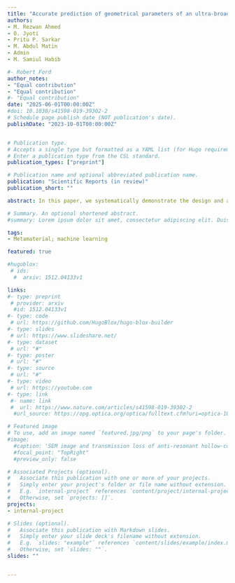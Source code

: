 ```yaml
---
title: "Accurate prediction of geometrical parameters of an ultra-broadband metamaterial absorber using machine learning"
authors:
- M. Rezwan Ahmed
- O. Jyoti
- Pritu P. Sarkar
- M. Abdul Matin
- Admin
- M. Samiul Habib

#- Robert Ford
author_notes:
- "Equal contribution"
- "Equal contribution"
#- "Equal contribution"
date: "2025-06-01T00:00:00Z"
#doi: 10.1038/s41598-019-39302-2
# Schedule page publish date (NOT publication's date).
publishDate: "2023-10-01T00:00:00Z"


# Publication type.
# Accepts a single type but formatted as a YAML list (for Hugo requirements).
# Enter a publication type from the CSL standard.
publication_types: ["preprint"]

# Publication name and optional abbreviated publication name.
publication: "Scientific Reports (in review)"
publication_short: ""

abstract: In this paper, we systematically demonstrate the design and analysis of a new type of ultra-broadband tunable metamaterial perfect absorber~(MPA) comprising a top vanadium dioxide~(VO$_{2}$) based patterned resonating patch, a continuous metallic film at the bottom, and an intermediate dielectric substrate having a thickness of only~0.18$\lambda$  at the center working frequency. The simulation results reveal that the absorber achieves a bandwidth of 7.26~THz, ranging from 5.40~THz to 12.66~THz, with more than~90\% absorptance and an average absorption of 98.21\% under normal incidence of the incoming~THz wave. Furthermore, absorptance exceeding 99\% is achieved between 6.25~THz and 11.3~THz~(5.05~THz bandwidth), demonstrating superior performance compared to existing broadband absorbers. The high absorption efficiency is attributed to the electric dipole resonance, as illustrated through the electric field distribution at different frequencies. An equivalent~RLC circuit model is developed using the least squares method, showing strong agreement with full-wave numerical simulations. However, designing metamaterial absorber requires extensive analysis of absorption spectra across a broad range of structural parameters~—~a computationally expensive process due to the complex interplay of impedance mathcing and electric field coupling. To overcome this challenge, we introduce a machine learning~(ML)-based approach utilizing the Random Forest~(RF) algorithm to predict absorption bandwidth and optimize structural parameters, significantly reducing computational time and spectral analyses. The RF model achieves considerably high accuracy, predicting an ultra-broadband absorption bandwidth of~7.26~THz with minimal error. We show that predicted and simulated results show excellent agreement, with negligible deviations. In addition, the terahertz absorber stably maintains more than~90\% absorptance for both transverse electric~(TE) and transverse magnetic~(TM) waves up to~50$^\circ$ and due to its rotationally symmetric structure the proposed absorber is easy to fabricate and ensures complete polarization insensitivity. With its strong performance, the proposed MPA offers considerable potential for applications in terahertz modulation, switching, imaging, and biochemical sensing.

# Summary. An optional shortened abstract.
#summary: Lorem ipsum dolor sit amet, consectetur adipiscing elit. Duis posuere tellus ac convallis placerat. Proin tincidunt magna sed ex sollicitudin condimentum.

tags:
- Metamaterial; machine learning

featured: true

#hugoblox:
 # ids:
  #  arxiv: 1512.04133v1

links:
#- type: preprint
 # provider: arxiv
  #id: 1512.04133v1
#- type: code
 # url: https://github.com/HugoBlox/hugo-blox-builder
#- type: slides
 # url: https://www.slideshare.net/
#- type: dataset
 # url: "#"
#- type: poster
 # url: "#"
#- type: source
 # url: "#"
#- type: video
 # url: https://youtube.com
#- type: link
 #- name: link
 #  url: https://www.nature.com/articles/s41598-019-39302-2
  #url_source: https://opg.optica.org/optica/fulltext.cfm?uri=optica-10-10-1253

# Featured image
# To use, add an image named `featured.jpg/png` to your page's folder. 
#image:
  #caption: 'SEM image and transmission loss of anti-resonant hollow-core fiber'
  #focal_point: "TopRight"
  #preview_only: false

# Associated Projects (optional).
#   Associate this publication with one or more of your projects.
#   Simply enter your project's folder or file name without extension.
#   E.g. `internal-project` references `content/project/internal-project/index.md`.
#   Otherwise, set `projects: []`.
projects:
- internal-project

# Slides (optional).
#   Associate this publication with Markdown slides.
#   Simply enter your slide deck's filename without extension.
#   E.g. `slides: "example"` references `content/slides/example/index.md`.
#   Otherwise, set `slides: ""`.
slides: ""


---
```

